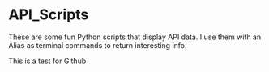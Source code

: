 # API_Scripts
These are some fun Python scripts that display API data. I use them with an Alias as terminal commands to return interesting info.

This is a test for Github

